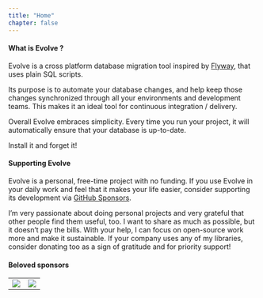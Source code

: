 ```yaml
---
title: "Home"
chapter: false
---
```


#### What is Evolve ?

Evolve is a cross platform database migration tool inspired by [Flyway](https://flywaydb.org/), that uses plain SQL scripts.

Its purpose is to automate your database changes, and help keep those changes synchronized through all your environments and development teams. This makes it an ideal tool for continuous integration / delivery.

Overall Evolve embraces simplicity. Every time you run your project, it will automatically ensure that your database is up-to-date.

Install it and forget it!

#### Supporting Evolve

Evolve is a personal, free-time project with no funding. If you use Evolve in your daily work and feel that it makes your life easier, consider supporting its development via [GitHub Sponsors](https://github.com/sponsors/lecaillon).

I’m very passionate about doing personal projects and very grateful that other people find them useful, too. I want to share as much as possible, but it doesn’t pay the bills. 
With your help, I can focus on open-source work more and make it sustainable. If your company uses any of my libraries, consider donating too as a sign of gratitude and for priority support!

#### Beloved sponsors

<table style="width: auto">
  <tbody>
    <tr>
      <td align="center" valign="middle">
        <a href="https://www.veepee.com">
          <img src="https://raw.githubusercontent.com/lecaillon/Evolve.Doc/master/static/images/Veepee.png" style="margin: 0rem auto">
        </a>
      </td>
      <td align="center" valign="middle">
        <a href="https://megaslice.uk">
          <img src="https://raw.githubusercontent.com/lecaillon/Evolve.Doc/master/static/images/Megaslice.png" style="margin: 0rem auto">
        </a>
      </td>
    </tr>
  </tbody>
</table>